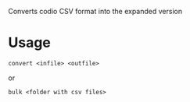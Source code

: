 Converts codio CSV format into the expanded version

# Usage

`convert <infile> <outfile>`

or

`bulk <folder with csv files>`
